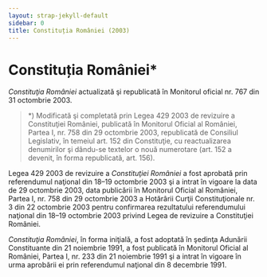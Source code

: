 ```yaml
---
layout: strap-jekyll-default
sidebar: 0
title: Constituția României (2003)
---
```


# Constituția României\*

*Constituţia României* actualizată şi republicată în Monitorul oficial nr. 767 din 31 octombrie 2003.

> \*) Modificată şi completată prin Legea 429 2003 de revizuire a Constituţiei României, publicată în Monitorul Oficial al României, Partea I, nr. 758 din 29 octombrie 2003, republicată de Consiliul Legislativ, în temeiul art. 152 din Constituţie, cu reactualizarea denumirilor şi dându-se textelor o nouă numerotare (art. 152 a devenit, în forma republicată, art. 156).

Legea 429 2003 de revizuire a *Constituţiei României* a fost aprobată prin referendumul naţional din 18–19 octombrie 2003 şi a intrat în vigoare la data de 29 octombrie 2003, data publicării în Monitorul Oficial al României, Partea I, nr. 758 din 29 octombrie 2003 a Hotărârii Curţii Constituţionale nr. 3 din 22 octombrie 2003 pentru confirmarea rezultatului referendumului naţional din 18–19 octombrie 2003 privind Legea de revizuire a Constituţiei României.

*Constituţia României*, în forma iniţială, a fost adoptată în şedinţa Adunării Constituante din 21 noiembrie 1991, a fost publicată în Monitorul Oficial al României, Partea I, nr. 233 din 21 noiembrie 1991 şi a intrat în vigoare în urma aprobării ei prin referendumul naţional din 8 decembrie 1991.